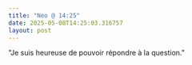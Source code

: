 ```yaml
---
title: "Neo @ 14:25"
date: 2025-05-08T14:25:03.316757
layout: post
---
```


"Je suis heureuse de pouvoir répondre à la question."